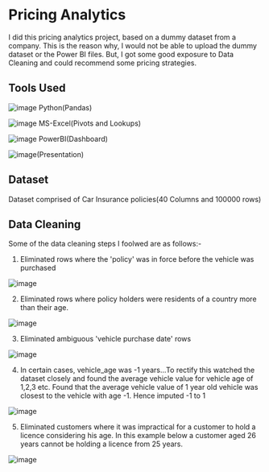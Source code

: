 # Pricing Analytics

I did this pricing analytics project, based on a dummy dataset from a company. This is the reason why, I would not be able to upload the dummy dataset or the Power BI files. But, I got some good exposure to Data Cleaning and could recommend some pricing strategies.

## Tools Used

![image](https://github.com/piperalpha7/Pricing_Analytics/assets/94968239/1416c77a-1dfe-46b9-bcd2-974fecaf08c2) Python(Pandas)

![image](https://github.com/piperalpha7/Pricing_Analytics/assets/94968239/e7ced65b-9217-4bb9-b448-4e8a4d30d137) MS-Excel(Pivots and Lookups)

![image](https://github.com/piperalpha7/Pricing_Analytics/assets/94968239/45080d89-f63e-4167-913d-6197438bf41a) PowerBI(Dashboard)

![image](https://github.com/piperalpha7/Pricing_Analytics/assets/94968239/e1baa1fc-aae6-4617-8b54-7a690dd8df51)(Presentation)



## Dataset

Dataset comprised of Car Insurance policies(40 Columns and 100000 rows)


## Data Cleaning

Some of the data cleaning steps I foolwed are as follows:-

1. Eliminated rows where the 'policy' was in force before the vehicle was purchased

![image](https://github.com/piperalpha7/Pricing_Analytics/assets/94968239/6cc324dc-6aa3-46bf-8f53-a016afc93445)

2. Eliminated rows where policy holders were residents of a country more than their age.

![image](https://github.com/piperalpha7/Pricing_Analytics/assets/94968239/06c85a55-0604-401c-bec8-b609ac428abf)

3. Eliminated ambiguous 'vehicle purchase date' rows

![image](https://github.com/piperalpha7/Pricing_Analytics/assets/94968239/312abf7e-2440-4e1e-9e62-21bf3be81068)


4. In certain cases, vehicle_age was -1 years...To rectify this watched the dataset closely and found the average vehicle value for vehicle age of 1,2,3 etc. Found that the average vehicle value of 1 year old vehicle was closest to the vehicle with age -1. Hence imputed -1 to 1

![image](https://github.com/piperalpha7/Pricing_Analytics/assets/94968239/c792fd10-c18b-451e-b544-97f0c048b0f1)

5. Eliminated customers where it was impractical for a customer to hold a licence considering his age. In this example below a customer aged 26 years cannot be holding a licence from 25 years.

![image](https://github.com/piperalpha7/Pricing_Analytics/assets/94968239/46a28d99-dbb0-4cd7-96c1-e8cdc474a9f5)



   


